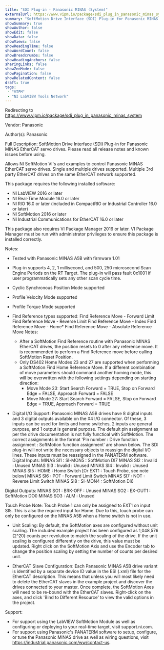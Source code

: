 ```yaml
---
title: "SDI Plug-in - Panasonic MINAS (System)"
externalUrl: https://www.vipm.io/package/sdi_plug_in_panasonic_minas_system
summary: "SoftMotion Drive Interface (SDI) Plug-in for Panasonic MINAS EtherCAT servo drives."
showSummary: true
showAuthor: false
showEdit: false
showData: false
showViews: false
showReadingTime: false
showWordCount: false
showBreadcrumbs: false
showHeadingAnchors: false
sharingLinks: false
showZenMode: false
showPagination: false
showRelatedContent: false
draft: true
tags:
 - "VIPM"
 - "NI LabVIEW Tools Network"
---
```


Redirecting to https://www.vipm.io/package/sdi_plug_in_panasonic_minas_system

Vendor: Panasonic

Author(s): Panasonic
 
Full Description:
SoftMotion Drive Interface (SDI) Plug-in for Panasonic MINAS EtherCAT servo drives. Please read all release notes and known issues before using.

Allows NI SoftMotion VI's and examples to control Panasonic MINAS EtherCAT servo drives. Single and multiple drives supported. Multiple 3rd party EtherCAT drives on the same EtherCAT network supported.

This package requires the following installed software:
- NI LabVIEW 2016 or later
- NI Real-Time Module 16.0 or later
- NI RIO 16.0 or later (included in CompactRIO or Industrial Controller 16.0 or later)
- NI SoftMotion 2016 or later
- NI Industrial Communications for EtherCAT 16.0 or later

This package also requires VI Package Manager 2016 or later.
VI Package Manager must be run with administrator privileges to ensure this package is installed correctly.

Notes:
- Tested with Panasonic MINAS A5B with firmware 1.01
- Plug-in supports 4, 2, 1 millisecond, and 500, 250 microsecond Scan Engine Periods on the RT Target. The plug-in will pass fault 0x1001 if user programmatically sets any other scan cycle time.
- Cyclic Synchronous Position Mode supported
- Profile Velocity Mode supported
- Profile Torque Mode supported
- Find Reference types supported:
  Find Reference Move - Forward Limit
  Find Reference Move - Reverse Limit
  Find Reference Move - Index
  Find Reference Move - Home*
  Find Reference Move - Absolute
  Reference Move Notes:
  - After a SoftMotion Find Reference routine with Panasonic MINAS EtherCAT drives, the position resets to 0 after any reference move. It is recommended to perform a Find Reference move before calling SoftMotion Reset Position.
  - Only DS402 Home Modes 23 and 27 are supported when performing a SoftMotion Find Home Reference Move. If a different combination of move parameters should command another homing mode, this will be overwritten with the following settings depending on starting direction:
     - Move Mode 23: Start Search Forward = TRUE, Stop on Forward Edge = FALSE, Approach Forward = FALSE 
     - Move Mode 27: Start Search Forward = FALSE, Stop on Forward Edge = TRUE, Approach Forward = TRUE

- Digital I/O Support:
Panasonic MINAS A5B drives have 8 digital inputs and 3 digital outputs available on the X4 I/O connector. Of these, 3 inputs can be used for limits and home switches, 2 inputs are general purpose, and 1 output is general purpose. The default pin assignment as per the drive documentation is not fully functioal with SoftMotion.
The correct assignments in the format 'Pin number : Drive function assignment : SoftMotion function assignment' are shown below. The SDI plug-in will not write the necessary objects to reassign the digital I/O lines. These inputs must be reassigned in the PANATERM software.
Digital Inputs:
MINAS SI1 : SI-MON5 : SoftMotion DI7
MINAS SI2 : Invalid : Unused
MINAS SI3 : Invalid : Unused
MINAS SI4 : Invalid : Unused
MINAS SI5 : HOME : Home Switch [Or EXT1 : Touch Probe, see note below]
MINAS SI6 : POT : Forward Limit Switch
MINAS SI7 : NOT : Reverse Limit Switch
MINAS SI8 : SI-MON4 : SoftMotion DI6	

Digital Outputs:
MINAS SO1 : BRK-OFF : Unused
MINAS SO2 : EX-OUT1 : SoftMotion DO0
MINAS SO3 : ALM : Unused

Touch Probe Note: Touch Probe 1 can only be assigned to EXT1 on input SI5. This is also the required input for Home. Due to this, touch probe can only be configured on the MINAS A5B when a Home switch is not in use.

- Unit Scaling:
By default, the SoftMotion axes are configured without unit scaling. The included example project has been configured as 1,048,576 (2^20) counts per revolution to match the scaling of the drive.
If the unit scaling is configured differently on the drive, this value must be updated. Right click on the SoftMotion Axis and use the Encoder tab to change the position scaling by setting the number of counts per desired unit.

- EtherCAT Slave Configuration:
Each Panasonic MINAS A5B drive variant is identified by a separate device ID value in the ESI (.xml) file for the EtherCAT description. This means that unless you will most likely need to delete the EtherCAT slaves in the example project and discover the drives connected to your master.
Once complete, the SoftMotion Axes will need to be re-bound with the EtherCAT slaves. Right-click on the axes, and click 'Bind to Different Resource' to view the valid options in the project.

Support:
- For support using the LabVIEW SoftMotion Module as well as configuring or deploying to your real-time target, visit support.ni.com.
- For support using Panasonic's PANATERM software to setup, configure, or tune the Panasonic MINAS drive as well as wiring questions, visit https://industrial.panasonic.com/ww/contact-us.